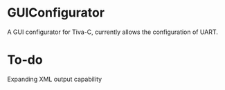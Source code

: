 # GUIConfigurator
A GUI configurator for Tiva-C, currently allows the configuration of UART.

# To-do
Expanding XML output capability
